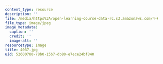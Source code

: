 ```yaml
---
content_type: resource
description: ''
file: /media/https%3A/open-learning-course-data-rc.s3.amazonaws.com/4-614-religious-architecture-and-islamic-cultures-fall-2002/5260078078b015b7db80e7ece24bf840_4037.jpg
file_type: image/jpeg
image_metadata:
  caption: ''
  credit: ''
  image-alt: ''
resourcetype: Image
title: 4037.jpg
uid: 52600780-78b0-15b7-db80-e7ece24bf840
---
```

